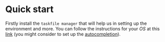 # Quick start
Firstly install the `taskfile manager` that will help us in setting up the environment and more. You can follow the instructions for your *OS* at this [link](https://taskfile.dev/installation/) (you might consider to set up the [autocompletion](https://taskfile.dev/installation/#setup-completions)).

